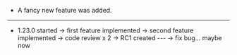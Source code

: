 * A fancy new feature was added.
---
* 1.23.0 started -> first feature implemented
                 -> second feature implemented -> code review x 2
                 -> RC1 created
                 ---
                 -> fix bug... maybe now
